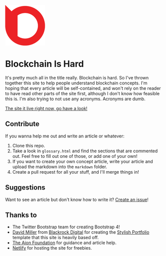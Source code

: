 ![The Blockchain is Hard logo](img/blockchain-is-hard-icon-128.png)

# Blockchain Is Hard

It's pretty much all in the title really. Blockchain is hard. So I've thrown together this site to help people understand blockchain concepts. I'm hoping that every article will be self-contained, and won't rely on the reader to have read other parts of the site first, although I don't know how feasible this is. I'm also trying to not use any acronyms. Acronyms are dumb.

[The site it live right now, go have a look!](https://blockchainishard.com)

## Contribute

If you wanna help me out and write an article or whatever:

1. Clone this repo.
2. Take a look in `glossary.html` and find the sections that are commented out. Feel free to fill out one of those, or add one of your own!
3. If you want to create your own concept article, write your article and upload the markdown into the `markdown` folder.
4. Create a pull request for all your stuff, and I'll merge things in!

## Suggestions

Want to see an article but don't know how to write it? [Create an issue](https://github.com/mohnjatthews/blockchain-is-hard/issues)!

## Thanks to

- The Twitter Bootstrap team for creating Bootstrap 4!
- [David Miller](http://davidmiller.io/) from [Blackrock Digital](http://blackrockdigital.io/) for creating the [Stylish Portfolio](https://startbootstrap.com/template-overviews/stylish-portfolio) template that this site is heavily based off.
- [The Aion Foundation](https://aion.network/) for guidance and article help.
- [Netlify](https://www.netlify.com/) for hosting the site for freebies.
